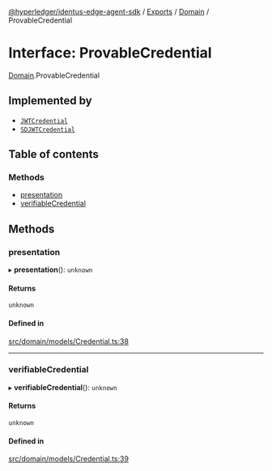 [@hyperledger/identus-edge-agent-sdk](../README.md) / [Exports](../modules.md) / [Domain](../modules/Domain.md) / ProvableCredential

# Interface: ProvableCredential

[Domain](../modules/Domain.md).ProvableCredential

## Implemented by

- [`JWTCredential`](../classes/JWTCredential.md)
- [`SDJWTCredential`](../classes/SDJWTCredential.md)

## Table of contents

### Methods

- [presentation](Domain.ProvableCredential.md#presentation)
- [verifiableCredential](Domain.ProvableCredential.md#verifiablecredential)

## Methods

### presentation

▸ **presentation**(): `unknown`

#### Returns

`unknown`

#### Defined in

[src/domain/models/Credential.ts:38](https://github.com/hyperledger/identus-edge-agent-sdk-ts/blob/8455e548651bea11f474591a89d22007cfe2962c/src/domain/models/Credential.ts#L38)

___

### verifiableCredential

▸ **verifiableCredential**(): `unknown`

#### Returns

`unknown`

#### Defined in

[src/domain/models/Credential.ts:39](https://github.com/hyperledger/identus-edge-agent-sdk-ts/blob/8455e548651bea11f474591a89d22007cfe2962c/src/domain/models/Credential.ts#L39)
